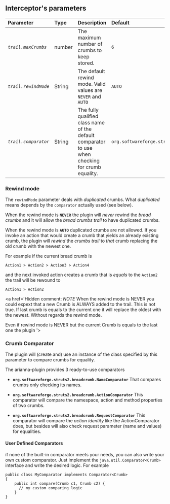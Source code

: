## Interceptor's parameters ##

| **Parameter** | **Type** |**Description** | **Default** |
|:--------------|:---------|:---------------|:------------|
| _`trail.maxCrumbs`_ | number | The maximum number of crumbs to keep stored. | `6` |
| _`trail.rewindMode`_ | String | The default rewind mode. Valid values are `NEVER` and `AUTO` | `AUTO` |
| _`trail.comparator`_ | String | The fully qualified class name of the default comparator to use when checking for crumb equality. | `org.softwareforge.struts2.breadcrumb.NameComparator` |

### Rewind mode ###

The `rewindMode` parameter deals with _duplicated_ crumbs. What _duplicated_ means depends by the `comparator` actually used (see below).

When the rewind mode is **`NEVER`** the plugin will _never_ rewind the _bread crumbs_ and it will allow the _bread crumbs trail_ to have duplicated crumbs.

When the rewind mode is **`AUTO`** duplicated crumbs are not allowed.
If you invoke an action that would create a crumb that yields an already existing crumb, the plugin will _rewind_ the _crumbs trail_ to _that_ crumb replacing the old crumb with the newest one.

For example if the current bread crumb is
```
Action1 > Action2 > Action3 > Action4
```
and the next invoked action creates a crumb that is _equals_ to the `Action2` the trail will be rewound to
```
Action1 > Action2
```

<a href='Hidden comment: 
*NOTE*
When the rewind mode is NEVER you could expext that a new Crumb is ALWAYS added to the trail. This is not true. If last crumb is equals to the current one it will replace the oldest with the newest.
Without regards the rewind mode.

Even if rewind mode is NEVER but the current Crumb is equals to the last one the plugin
'></a>

### Crumb Comparator ###
The plugin will (create and) use an instance of the class specified by this parameter to compare crumbs for equality.

The arianna-plugin provides 3 ready-to-use comparators

  * **`org.softwareforge.struts2.breadcrumb.NameComparator`** That compares crumbs only checking its names.


  * **`org.softwareforge.struts2.breadcrumb.ActionComparator`** This comparator will compare the namespace, action and method properties of two crumbs.


  * **`org.softwareforge.struts2.breadcrumb.RequestComparator`** This comparator will compare the _action identity_ like the ActionComparator does, but besides will also check request parameter (name and values) for equalities.

#### User Defined Comparators ####
if none of the built-in comparator meets your needs, you can also write your own custom comparator. Just implement the `java.util.Comparator<Crumb>` interface and write the desired logic.
For example
```
public class MyComparator implements Comparator<Crumb>
{
    public int compare(Crumb c1, Crumb c2) {
      // my custom comparing logic
    }
}
```

<a href='Hidden comment: 
I"m very sorry for my English, so if someone wants to revise or rewrite these pages is welcome.
'></a>